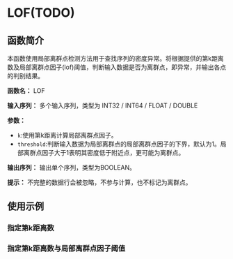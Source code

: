 # LOF(TODO)

## 函数简介

本函数使用局部离群点检测方法用于查找序列的密度异常。将根据提供的第k距离数及局部离群点因子(lof)阈值，判断输入数据是否为离群点，即异常，并输出各点的判别结果。

**函数名：** LOF

**输入序列：** 多个输入序列，类型为 INT32 / INT64 / FLOAT / DOUBLE

**参数：** 

+ `k`:使用第k距离计算局部离群点因子。
+ `threshold`:判断输入数据为局部离群点的局部离群点因子的下界，默认为1。局部离群点因子大于1表明其密度低于附近点，更可能为离群点。

**输出序列：** 输出单个序列，类型为BOOLEAN。

**提示：** 不完整的数据行会被忽略，不参与计算，也不标记为离群点。


## 使用示例

### 指定第k距离数







### 指定第k距离数与局部离群点因子阈值

